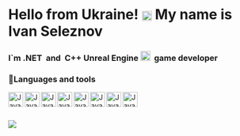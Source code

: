 <h1>Hello from Ukraine! <img src="https://storage.googleapis.com/multi-static-content/thumbs/artage-io-thumb-936ac0f7174a1cdff422f7278a8c7a5d.svg" height="20" align="center"> My name is Ivan Seleznov</h1>
<h3>I`m .NET&nbsp; and&nbsp; C++ Unreal Engine <img src="https://cdn.jsdelivr.net/gh/devicons/devicon/icons/unrealengine/unrealengine-original.svg" width="20"/> &nbsp;game developer</h3>

### :wrench:Languages and tools
<img align="left" alt="Java" width="30px"  src="https://cdn.jsdelivr.net/gh/devicons/devicon/icons/cplusplus/cplusplus-original.svg"/>
<img align="left" alt="Java" width="30px"  src="https://cdn.jsdelivr.net/gh/devicons/devicon/icons/csharp/csharp-original.svg"/>
<img align="left" alt="Java" width="30px" src="https://cdn.jsdelivr.net/gh/devicons/devicon/icons/dotnetcore/dotnetcore-original.svg"/>
<img align="left" alt="Java" width="30px"  src="https://cdn.jsdelivr.net/gh/devicons/devicon/icons/git/git-original.svg"/>
<img align="left" alt="Java" width="30px"  src="https://cdn.jsdelivr.net/gh/devicons/devicon/icons/unrealengine/unrealengine-original.svg"/>
<img align="left" alt="Java" width="30px" src="https://cdn.jsdelivr.net/gh/devicons/devicon/icons/visualstudio/visualstudio-plain.svg"/>
<img align="left" alt="Java" width="30px"  src="https://cdn.jsdelivr.net/gh/devicons/devicon/icons/html5/html5-original.svg"/>
<img align="left" alt="Java" width="30px"  src="https://cdn.jsdelivr.net/gh/devicons/devicon/icons/css3/css3-original.svg"/>

<br />

#

<img align="left" src="https://github-readme-stats.vercel.app/api?username=Ivan-Seleznov&theme=radical"/>
